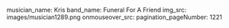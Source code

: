 musician_name: Kris
band_name: Funeral For A Friend
img_src: images/musician1289.png
onmouseover_src: 
pagination_pageNumber: 1221